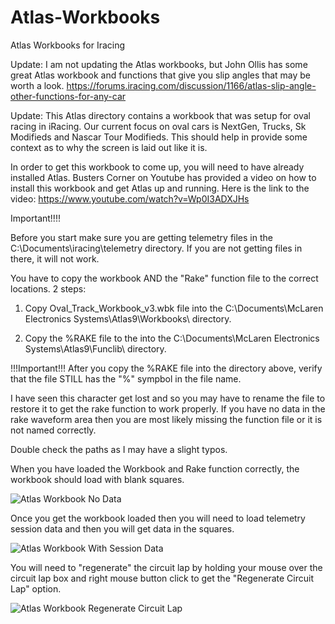 # Atlas-Workbooks
Atlas Workbooks for Iracing 

Update: I am not updating the Atlas workbooks, but John Ollis has some great Atlas workbook and functions that give you slip angles that may be worth a look.
https://forums.iracing.com/discussion/1166/atlas-slip-angle-other-functions-for-any-car

Update:  This Atlas directory contains a workbook that was setup for oval racing in iRacing.  Our current focus on oval cars is NextGen, Trucks, Sk Modifieds and Nascar Tour Modifieds.  This should help in provide some context as to why the screen is laid out like it is.

In order to get this workbook to come up, you will need to have already installed Atlas. Busters Corner on Youtube has provided a video on how to install this workbook and get Atlas up and running.  Here is the link to the video:  https://www.youtube.com/watch?v=Wp0I3ADXJHs

Important!!!!

Before you start make sure you are getting telemetry files in the C:\Documents\iracing\telemetry directory.  If you are not getting files in there, it will not work.

You have to copy the workbook AND the "Rake" function file to the correct locations.  2 steps:

1) Copy Oval_Track_Workbook_v3.wbk file into the C:\Documents\McLaren Electronics Systems\Atlas9\Workbooks\ directory.

2) Copy the %RAKE file to the into the C:\Documents\McLaren Electronics Systems\Atlas9\Funclib\ directory.


!!!Important!!!
After you copy the %RAKE file into the directory above, verify that the file STILL has the "%" sympbol in the file name.  

I have seen this character get lost and so you may have to rename the file to restore it to get the rake function to work properly. If you have no data in the rake waveform area then you are most likely missing the function file or it is not named correctly.

Double check the paths as I may have a slight typos.  


When you have loaded the Workbook and Rake function correctly, the workbook should load with blank squares. 


![Atlas Workbook No Data](https://user-images.githubusercontent.com/8271391/139536953-bfb8c61b-a08b-4098-be3f-2756efeef815.png)

Once you get the workbook loaded then you will need to load telemetry session data and then you will get data in the squares.

![Atlas Workbook With Session Data](https://user-images.githubusercontent.com/8271391/139536959-a0aced16-8f39-4e0f-bb9b-13e59278e828.png)


You will need to "regenerate" the circuit lap by holding your mouse over the circuit lap box and right mouse button click to get the "Regenerate Circuit Lap" option.  

![Atlas Workbook Regenerate Circuit Lap](https://user-images.githubusercontent.com/8271391/139537022-27ec3405-dc2b-4b7a-aa49-92eb77d3b49f.png)



